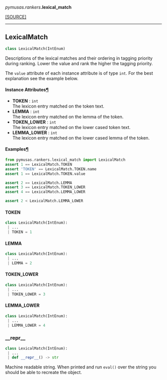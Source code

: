 <div className="source-div">
 <p><i>pymusas</i><i>.rankers</i><strong>.lexical_match</strong></p>
 <p><a className="sourcelink" href="https://github.com/UCREL/pymusas/blob/main/pymusas/rankers/lexical_match.py">[SOURCE]</a></p>
</div>
<div></div>

---

<a id="pymusas.rankers.lexical_match.LexicalMatch"></a>

## LexicalMatch

```python
class LexicalMatch(IntEnum)
```

Descriptions of the lexical matches and their ordering in tagging priority
during ranking. Lower the value and rank the higher the tagging priority.

The `value` attribute of each instance attribute is of type `int`. For the
best explanation see the example below.

<h4 id="lexicalmatch.instance_attributes">Instance Attributes<a className="headerlink" href="#lexicalmatch.instance_attributes" title="Permanent link">&para;</a></h4>


- __TOKEN__ : `int` <br/>
    The lexicon entry matched on the token text.
- __LEMMA__ : `int` <br/>
    The lexicon entry matched on the lemma of the token.
- __TOKEN\_LOWER__ : `int` <br/>
    The lexicon entry matched on the lower cased token text.
- __LEMMA\_LOWER__ : `int` <br/>
    The lexicon entry matched on the lower cased lemma of the token.

<h4 id="lexicalmatch.examples">Examples<a className="headerlink" href="#lexicalmatch.examples" title="Permanent link">&para;</a></h4>

``` python
from pymusas.rankers.lexical_match import LexicalMatch
assert 1 == LexicalMatch.TOKEN
assert 'TOKEN' == LexicalMatch.TOKEN.name
assert 1 == LexicalMatch.TOKEN.value

assert 2 == LexicalMatch.LEMMA
assert 3 == LexicalMatch.TOKEN_LOWER
assert 4 == LexicalMatch.LEMMA_LOWER

assert 2 < LexicalMatch.LEMMA_LOWER
```

<a id="pymusas.rankers.lexical_match.LexicalMatch.TOKEN"></a>

#### TOKEN

```python
class LexicalMatch(IntEnum):
 | ...
 | TOKEN = 1
```

<a id="pymusas.rankers.lexical_match.LexicalMatch.LEMMA"></a>

#### LEMMA

```python
class LexicalMatch(IntEnum):
 | ...
 | LEMMA = 2
```

<a id="pymusas.rankers.lexical_match.LexicalMatch.TOKEN_LOWER"></a>

#### TOKEN\_LOWER

```python
class LexicalMatch(IntEnum):
 | ...
 | TOKEN_LOWER = 3
```

<a id="pymusas.rankers.lexical_match.LexicalMatch.LEMMA_LOWER"></a>

#### LEMMA\_LOWER

```python
class LexicalMatch(IntEnum):
 | ...
 | LEMMA_LOWER = 4
```

<a id="pymusas.rankers.lexical_match.LexicalMatch.__repr__"></a>

### \_\_repr\_\_

```python
class LexicalMatch(IntEnum):
 | ...
 | def __repr__() -> str
```

Machine readable string. When printed and run `eval()` over the string
you should be able to recreate the object.

